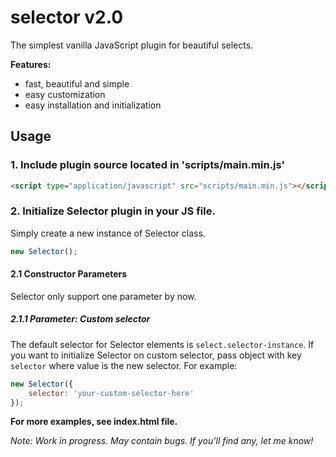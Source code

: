 # selector v2.0
The simplest vanilla JavaScript plugin for beautiful selects.

**Features:**
- fast, beautiful and simple
- easy customization
- easy installation and initialization

## Usage
### 1. Include plugin source located in 'scripts/main.min.js'
```html
<script type="application/javascript" src="scripts/main.min.js"></script>
```

### 2. Initialize Selector plugin in your JS file.
Simply create a new instance of Selector class.
```javascript
new Selector();
```

#### 2.1 Constructor Parameters
Selector only support one parameter by now.
##### 2.1.1 Parameter: *Custom selector*
The default selector for Selector elements is `select.selector-instance`. If you want to initialize Selector on custom selector, pass object with key `selector` where value is the new selector. 
For example:
```javascript
new Selector({
    selector: 'your-custom-selector-here'
});
```

**For more examples, see index.html file.**

*Note: Work in progress. May contain bugs. If you'll find any, let me know!*
